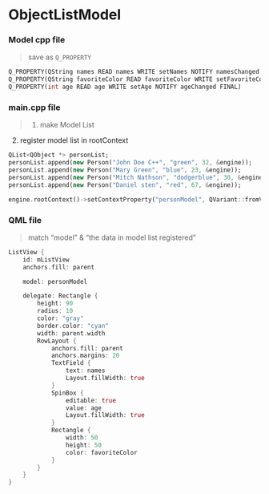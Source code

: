 # ObjectListModel

### Model cpp file

> save as `Q_PROPERTY`
> 

```dart
Q_PROPERTY(QString names READ names WRITE setNames NOTIFY namesChanged FINAL)
Q_PROPERTY(QString favoriteColor READ favoriteColor WRITE setFavoriteColor NOTIFY favoriteColorChanged FINAL)
Q_PROPERTY(int age READ age WRITE setAge NOTIFY ageChanged FINAL)
```

### main.cpp file

> 1.  make Model List
2. register model list in rootContext
> 

```dart
QList<QObject *> personList;
personList.append(new Person("John Doe C++", "green", 32, &engine));
personList.append(new Person("Mary Green", "blue", 23, &engine));
personList.append(new Person("Mitch Nathson", "dodgerblue", 30, &engine));
personList.append(new Person("Daniel sten", "red", 67, &engine));

engine.rootContext()->setContextProperty("personModel", QVariant::fromValue(personList));
```

### QML file

> match “model” & “the data in model list registered”
> 

```dart
ListView {
    id: mListView
    anchors.fill: parent

    model: personModel

    delegate: Rectangle {
        height: 90
        radius: 10
        color: "gray"
        border.color: "cyan"
        width: parent.width
        RowLayout {
            anchors.fill: parent
            anchors.margins: 20
            TextField {
                text: names
                Layout.fillWidth: true
            }
            SpinBox {
                editable: true
                value: age
                Layout.fillWidth: true
            }
            Rectangle {
                width: 50
                height: 50
                color: favoriteColor
            }
        }
    }
}
```